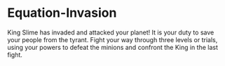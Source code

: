 # Equation-Invasion
King Slime has invaded and attacked your planet! It is your duty to save your people from the tyrant. Fight your way through three levels or trials, using your powers to defeat the minions and confront the King in the last fight.
